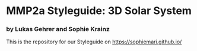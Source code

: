# MMP2a Styleguide: 3D Solar System
### by Lukas Gehrer and Sophie Krainz

This is the repository for our Styleguide on https://sophiemari.github.io/
